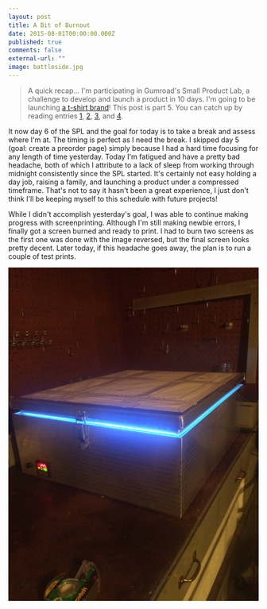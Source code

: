 ```yaml
---
layout: post
title: A Bit of Burnout
date: 2015-08-01T00:00:00.000Z
published: true
comments: false
external-url: ""
image: battleside.jpg
---
```

> A quick recap&hellip; I&#39;m participating in Gumroad&#39;s Small Product Lab, a challenge to develop and launch a product in 10 days. I&#39;m going to be launching [a t-shirt brand](https://gumroad.com/gpxl/follow)! This post is part 5. You can catch up by reading entries [1](/2015/07/28/one-small-step.html), [2](/2015/07/29/spl-day-2--planning.html), [3](/2015/07/30/hitting-a-rough-patch.html), and [4](/2015/07/31/unexpected-perspective.html).

It now day 6 of the SPL and the goal for today is to take a break and assess where I&#39;m at. The timing is perfect as I need the break. I skipped day 5 (goal: create a preorder page) simply because I had a hard time focusing for any length of time yesterday. Today I&#39;m fatigued and have a pretty bad headache, both of which I attribute to a lack of sleep from working through midnight consistently since the SPL started. It&#39;s certainly not easy holding a day job, raising a family, and launching a product under a compressed timeframe. That&#39;s not to say it hasn&#39;t been a great experience, I just don&#39;t think I&#39;ll be keeping myself to this schedule with future projects!

While I didn&#39;t accomplish yesterday&#39;s goal, I was able to continue making progress with screenprinting. Although I&#39;m still making newbie errors, I finally got a screen burned and ready to print. I had to burn two screens as the first one was done with the image reversed, but the final screen looks pretty decent. Later today, if this headache goes away, the plan is to run a couple of test prints.

![](/uploads/versions/screen_burn---&#40;----2448-3264&#41;---.jpg)